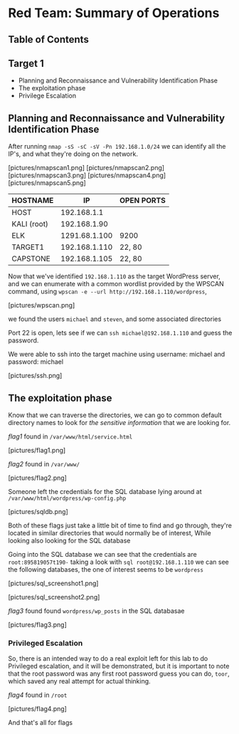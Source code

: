 # Red Team: Summary of Operations
## Table of Contents
## **Target 1**
  - Planning and Reconnaissance and Vulnerability Identification Phase
  - The exploitation phase
  - Privilege Escalation

## Planning and Reconnaissance and Vulnerability Identification Phase

After running `nmap -sS -sC -sV -Pn 192.168.1.0/24` we can identify all the IP's, and what they're doing on the network.

[pictures/nmapscan1.png]
[pictures/nmapscan2.png]
[pictures/nmapscan3.png]
[pictures/nmapscan4.png]
[pictures/nmapscan5.png]

| HOSTNAME       |     IP        | OPEN PORTS |
|----------------|---------------|------------|
| HOST           | 192.168.1.1   |            |
| KALI (root)    | 192.168.1.90  |            |
| ELK            | 1291.68.1.100 |   9200     |
| TARGET1        | 192.168.1.110 |  22, 80    |
| CAPSTONE       | 192.168.1.105 |  22, 80    |

Now that we've identified `192.168.1.110` as the target WordPress server, and we can enumerate with a common wordlist provided by the WPSCAN command, using `wpscan -e --url http://192.168.1.110/wordpress`,

[pictures/wpscan.png]

we found the users `michael` and `steven`, and some associated directories

Port 22 is open, lets see if we can `ssh michael@192.168.1.110` and guess the password.

We were able to ssh into the target machine using username: michael and password: michael

[pictures/ssh.png]

## The exploitation phase
Know that we can traverse the directories, we can go to common default directory names to look for *the sensitive information* that we are looking for.

*flag1*
found in `/var/www/html/service.html`

[pictures/flag1.png]

*flag2*
found in `/var/www/`

[pictures/flag2.png]

Someone left the credentials for the SQL database lying around at `/var/www/html/wordpress/wp-config.php`

[pictures/sqldb.png]

Both of these flags just take a little bit of time to find and go through, they're located in similar directories that would normally be of interest, While looking also looking for the SQL database

Going into the SQL database we can see that the credentials are `root:895819057t190-` taking a look with `sql root@192.168.1.110` we can see the following databases, the one of interest seems to be `wordpress`

[pictures/sql_screenshot1.png]

[pictures/sql_screenshot2.png]

*flag3* found found `wordpress/wp_posts` in the SQL databasae

[pictures/flag3.png]

### Privileged Escalation

So, there is an intended way to do a real exploit left for this lab to do Privileged escalation, and it will be demonstrated, but it is important to note that the root password was any first root password guess you can do, `toor`, which saved any real attempt for actual thinking.

*flag4* 
found in `/root`

[pictures/flag4.png]

And that's all for flags
